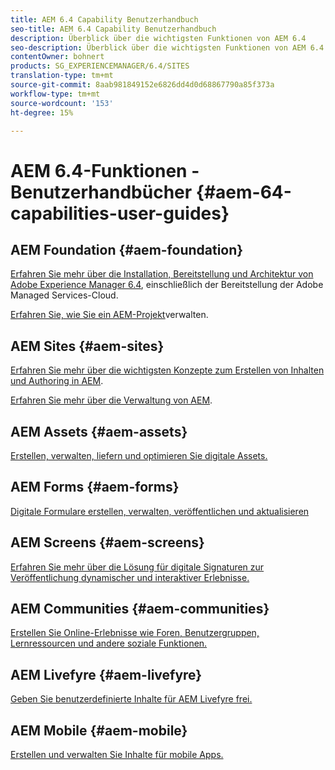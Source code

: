```yaml
---
title: AEM 6.4 Capability Benutzerhandbuch
seo-title: AEM 6.4 Capability Benutzerhandbuch
description: Überblick über die wichtigsten Funktionen von AEM 6.4
seo-description: Überblick über die wichtigsten Funktionen von AEM 6.4
contentOwner: bohnert
products: SG_EXPERIENCEMANAGER/6.4/SITES
translation-type: tm+mt
source-git-commit: 8aab981849152e6826dd4d0d68867790a85f373a
workflow-type: tm+mt
source-wordcount: '153'
ht-degree: 15%

---
```



# AEM 6.4-Funktionen - Benutzerhandbücher {#aem-64-capabilities-user-guides}

## AEM Foundation {#aem-foundation}

[Erfahren Sie mehr über die Installation, Bereitstellung und Architektur von Adobe Experience Manager 6.4](/help/sites-deploying/home.md), einschließlich der Bereitstellung der Adobe Managed Services-Cloud.

[Erfahren Sie, wie Sie ein AEM-Projekt](/help/managing/home.md)verwalten.

## AEM Sites {#aem-sites}

[Erfahren Sie mehr über die wichtigsten Konzepte zum Erstellen von Inhalten und Authoring in AEM](/help/sites-authoring/home.md).

[Erfahren Sie mehr über die Verwaltung von AEM](/help/sites-administering/home.md).

## AEM Assets {#aem-assets}

[Erstellen, verwalten, liefern und optimieren Sie digitale Assets.](/help/assets/home.md)

## AEM Forms {#aem-forms}

[Digitale Formulare erstellen, verwalten, veröffentlichen und aktualisieren](/help/forms/home.md)

## AEM Screens {#aem-screens}

[Erfahren Sie mehr über die Lösung für digitale Signaturen zur Veröffentlichung dynamischer und interaktiver Erlebnisse.](https://docs.adobe.com/content/help/de-DE/experience-manager-screens/user-guide/aem-screens-introduction.html)

## AEM Communities {#aem-communities}

[Erstellen Sie Online-Erlebnisse wie Foren, Benutzergruppen, Lernressourcen und andere soziale Funktionen.](/help/communities/home.md)

## AEM Livefyre {#aem-livefyre}

[Geben Sie benutzerdefinierte Inhalte für AEM Livefyre frei.](https://marketing.adobe.com/resources/help/en_US/livefyre/home.html)

## AEM Mobile {#aem-mobile}

[Erstellen und verwalten Sie Inhalte für mobile Apps.](/help/mobile/home.md)
